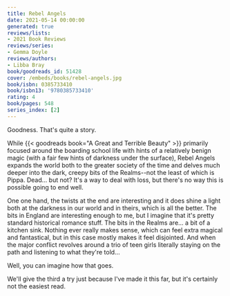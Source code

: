 ```yaml
---
title: Rebel Angels
date: 2021-05-14 00:00:00
generated: true
reviews/lists:
- 2021 Book Reviews
reviews/series:
- Gemma Doyle
reviews/authors:
- Libba Bray
book/goodreads_id: 51428
cover: /embeds/books/rebel-angels.jpg
book/isbn: 0385733410
book/isbn13: '9780385733410'
rating: 4
book/pages: 548
series_index: [2]
---
```

Goodness. That's quite a story.  

While {{< goodreads book="A Great and Terrible Beauty" >}} primarily focused around the boarding school life with hints of a relatively benign magic (with a fair few hints of darkness under the surface), Rebel Angels expands the world both to the greater society of the time and delves much deeper into the dark, creepy bits of the Realms--not the least of which is Pippa. Dead... but not? It's a way to deal with loss, but there's no way this is possible going to end well.  

<!--more-->

One one hand, the twists at the end are interesting and it does shine a light both at the darkness in our world and in theirs, which is all the better. The bits in England are interesting enough to me, but I imagine that it's pretty standard historical romance stuff. The bits in the Realms are... a bit of a kitchen sink. Nothing ever really makes sense, which can feel extra magical and fantastical, but in this case mostly makes it feel disjointed. And when the major conflict revolves around a trio of teen girls literally staying on the path and listening to what they're told...  

Well, you can imagine how that goes.  

We'll give the third a try just because I've made it this far, but it's certainly not the easiest read.